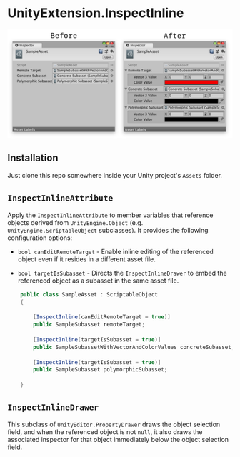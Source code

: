 # UnityExtension.InspectInline

![Before & After](Before-After.png)

## Installation

Just clone this repo somewhere inside your Unity project's `Assets` folder.

## `InspectInlineAttribute`

Apply the `InspectInlineAttribute` to member variables that reference objects derived from `UnityEngine.Object` (e.g. `UnityEngine.ScriptableObject` subclasses).  It provides the following configuration options:

* `bool canEditRemoteTarget` - Enable inline editing of the referenced object even if it resides in a different asset file.

* `bool targetIsSubasset` - Directs the `InspectInlineDrawer` to embed the referenced object as a subasset in the same asset file.

```cs
    public class SampleAsset : ScriptableObject
    {

        [InspectInline(canEditRemoteTarget = true)]
        public SampleSubasset remoteTarget;

        [InspectInline(targetIsSubasset = true)]
        public SampleSubassetWithVectorAndColorValues concreteSubasset;

        [InspectInline(targetIsSubasset = true)]
        public SampleSubasset polymorphicSubasset;

    }
```

## `InspectInlineDrawer`

This subclass of `UnityEditor.PropertyDrawer` draws the object selection field, and when the referenced object is not `null`, it also draws the associated inspector for that object immediately below the object selection field.